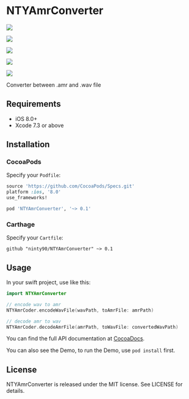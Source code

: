 # NTYAmrConverter

<p align="left">

<a href="https://travis-ci.org/ninty90/NTYAmrConverter"><img src="https://travis-ci.org/ninty90/NTYAmrConverter.svg?branch=master"></a>

<a href="https://github.com/Carthage/Carthage/"><img src="https://img.shields.io/badge/Carthage-compatible-4BC51D.svg?style=flat"></a>

<a href="http://cocoadocs.org/docsets/NTYAmrConverter"><img src="https://img.shields.io/cocoapods/v/NTYAmrConverter.svg?style=flat"></a>

<a href="https://raw.githubusercontent.com/ninty90/NTYAmrConverter/master/LICENSE"><img src="https://img.shields.io/cocoapods/l/NTYAmrConverter.svg?style=flat"></a>

<a href="http://cocoadocs.org/docsets/NTYAmrConverter"><img src="https://img.shields.io/cocoapods/p/NTYAmrConverter.svg?style=flat"></a>

</p>

Converter between .amr and .wav file

## Requirements

* iOS 8.0+
* Xcode 7.3 or above

## Installation

### CocoaPods

Specify your `Podfile`:

``` ruby
source 'https://github.com/CocoaPods/Specs.git'
platform :ios, '8.0'
use_frameworks!

pod 'NTYAmrConverter', '~> 0.1'
```

### Carthage

Specify your `Cartfile`:

``` ogdl
github "ninty90/NTYAmrConverter" ~> 0.1
```

## Usage

In your swift project, use like this:

``` swift
import NTYAmrConverter

// encode wav to amr
NTYAmrCoder.encodeWavFile(wavPath, toAmrFile: amrPath)

// decode amr to wav
NTYAmrCoder.decodeAmrFile(amrPath, toWavFile: convertedWavPath)

```

You can find the full API documentation at [CocoaDocs](http://cocoadocs.org/docsets/NTYAmrConverter/).

You can also see the Demo, 
to run the Demo, use `pod install` first.

## License

NTYAmrConverter is released under the MIT license. See LICENSE for details.
